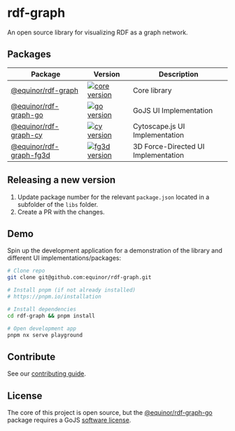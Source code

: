 # rdf-graph

An open source library for visualizing RDF as a graph network.

## Packages

| Package  | Version | Description |
| ------------- | ------------- | ------------- |
| [@equinor/rdf-graph](libs/core/) | [![core version](https://img.shields.io/npm/v/@equinor/rdf-graph)](libs/core/CHANGELOG.md) | Core library |
| [@equinor/rdf-graph-go](libs/go/) | [![go version](https://img.shields.io/npm/v/@equinor/rdf-graph-go)](libs/go/CHANGELOG.md) | GoJS UI Implementation |
| [@equinor/rdf-graph-cy](libs/cy/) | [![cy version](https://img.shields.io/npm/v/@equinor/rdf-graph-cy)](libs/cy/CHANGELOG.md) | Cytoscape.js UI Implementation |
| [@equinor/rdf-graph-fg3d](libs/fg3d/) | [![fg3d version](https://img.shields.io/npm/v/@equinor/rdf-graph-fg3d)](libs/fg3d/CHANGELOG.md) | 3D Force-Directed UI Implementation |

## Releasing a new version
1. Update package number for the relevant `package.json` located in a subfolder of the `libs` folder.
2. Create a PR with the changes.

## Demo

Spin up the development application for a demonstration of the library and different UI implementations/packages:

```sh
# Clone repo
git clone git@github.com:equinor/rdf-graph.git

# Install pnpm (if not already installed)
# https://pnpm.io/installation

# Install dependencies 
cd rdf-graph && pnpm install

# Open development app
pnpm nx serve playground
```

## Contribute

See our [contributing guide](CONTRIBUTING.md).

## License

The core of this project is open source, but the [@equinor/rdf-graph-go](https://www.npmjs.com/package/@equinor/rdf-graph-go) package requires a GoJS [software license](https://gojs.net/latest/license.html).

